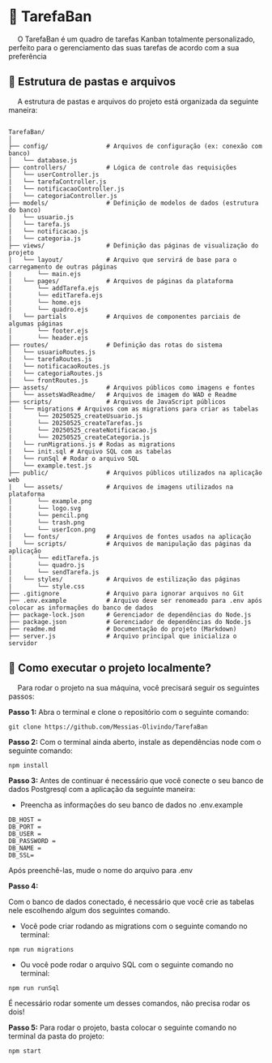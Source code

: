 # 📌 TarefaBan

&emsp; O TarefaBan é um quadro de tarefas Kanban totalmente personalizado, perfeito para o gerenciamento das suas tarefas de acordo com a sua preferência

## 📂 Estrutura de pastas e arquivos

&emsp; A estrutura de pastas e arquivos do projeto está organizada da seguinte maneira:

````

TarefaBan/
│
├── config/                # Arquivos de configuração (ex: conexão com banco)
│   └── database.js
├── controllers/           # Lógica de controle das requisições
│   └── userController.js
|   └── tarefaController.js
|   └── notificacaoController.js
|   └── categoriaController.js
├── models/                # Definição de modelos de dados (estrutura do banco)
|   └── usuario.js
│   └── tarefa.js
|   └── notificacao.js
|   └── categoria.js
├── views/                 # Definição das páginas de visualização do projeto
|   └── layout/            # Arquivo que servirá de base para o carregamento de outras páginas
|       └── main.ejs
|   └── pages/             # Arquivos de páginas da plataforma
|       └── addTarefa.ejs
|       └── editTarefa.ejs
|       └── home.ejs
|       └── quadro.ejs
|   └── partials           # Arquivos de componentes parciais de algumas páginas
|       └── footer.ejs
|       └── header.ejs
├── routes/                # Definição das rotas do sistema
│   └── usuarioRoutes.js
|   └── tarefaRoutes.js
|   └── notificacaoRoutes.js
|   └── categoriaRoutes.js
|   └── frontRoutes.js
├── assets/                # Arquivos públicos como imagens e fontes
|   └── assetsWadReadme/   # Arquivos de imagem do WAD e Readme     
├── scripts/               # Arquivos de JavaScript públicos
|   └── migrations # Arquivos com as migrations para criar as tabelas
|       └── 20250525_createUsuario.js
|       └── 20250525_createTarefas.js
|       └── 20250525_createNotificacao.js
|       └── 20250525_createCategoria.js
|   └── runMigrations.js # Rodas as migrations
|   └── init.sql # Arquivo SQL com as tabelas
|   └── runSql # Rodar o arquivo SQL
│   └── example.test.js
├── public/                # Arquivos públicos utilizados na aplicação web
|   └── assets/            # Arquivos de imagens utilizados na plataforma
|       └── example.png
|       └── logo.svg
|       └── pencil.png
|       └── trash.png
|       └── userIcon.png
|   └── fonts/             # Arquivos de fontes usados na aplicação
|   └── scripts/           # Arquivos de manipulação das páginas da aplicação
|       └── editTarefa.js
|       └── quadro.js
|       └── sendTarefa.js
|   └── styles/            # Arquivos de estilização das páginas
|       └── style.css
├── .gitignore             # Arquivo para ignorar arquivos no Git
├── .env.example           # Arquivo deve ser renomeado para .env após colocar as informações do banco de dados
├── package-lock.json      # Gerenciador de dependências do Node.js
├── package.json           # Gerenciador de dependências do Node.js
├── readme.md              # Documentação do projeto (Markdown)
├── server.js              # Arquivo principal que inicializa o servidor

````

## 🤔 Como executar o projeto localmente?

&emsp; Para rodar o projeto na sua máquina, você precisará seguir os seguintes passos:

**Passo 1:**
Abra o terminal e clone o repositório com o seguinte comando:

````
git clone https://github.com/Messias-Olivindo/TarefaBan
````

**Passo 2:**
Com o terminal ainda aberto, instale as dependências node com o seguinte comando:

````
npm install
````

**Passo 3:**
Antes de continuar é necessário que você conecte o seu banco de dados Postgresql com a aplicação da seguinte maneira:

- Preencha as informações do seu banco de dados no .env.example

````
DB_HOST = 
DB_PORT = 
DB_USER = 
DB_PASSWORD = 
DB_NAME = 
DB_SSL=
````

Após preenchê-las, mude o nome do arquivo para .env

**Passo 4:**

Com o banco de dados conectado, é necessário que você crie as tabelas nele escolhendo algum dos seguintes comando.

- Você pode criar rodando as migrations com o seguinte comando no terminal:

````
npm run migrations
````

- Ou você pode rodar o arquivo SQL com o seguinte comando no terminal:

````
npm run runSql
````

É necessário rodar somente um desses comandos, não precisa rodar os dois!

**Passo 5:**
Para rodar o projeto, basta colocar o seguinte comando no terminal da pasta do projeto:

````
npm start
````